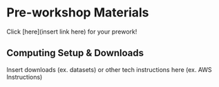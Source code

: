 # Pre-workshop Materials

Click [here](insert link here) for your prework!

<!-- You can insert more here -->

## Computing Setup & Downloads

Insert downloads (ex. datasets) or other tech instructions here (ex. AWS Instructions)
